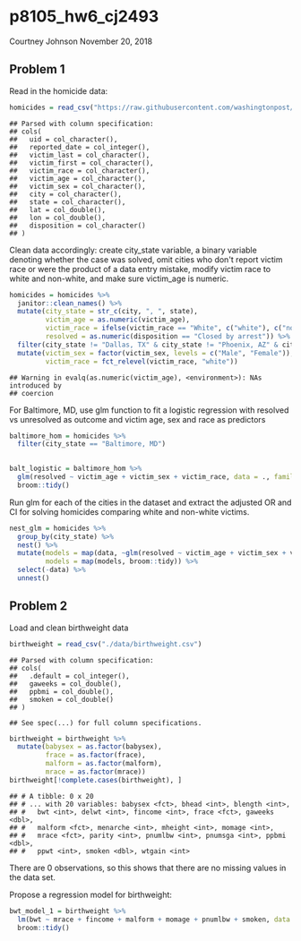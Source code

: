 p8105\_hw6\_cj2493
================
Courtney Johnson
November 20, 2018

Problem 1
---------

Read in the homicide data:

``` r
homicides = read_csv("https://raw.githubusercontent.com/washingtonpost/data-homicides/master/homicide-data.csv") 
```

    ## Parsed with column specification:
    ## cols(
    ##   uid = col_character(),
    ##   reported_date = col_integer(),
    ##   victim_last = col_character(),
    ##   victim_first = col_character(),
    ##   victim_race = col_character(),
    ##   victim_age = col_character(),
    ##   victim_sex = col_character(),
    ##   city = col_character(),
    ##   state = col_character(),
    ##   lat = col_double(),
    ##   lon = col_double(),
    ##   disposition = col_character()
    ## )

Clean data accordingly: create city\_state variable, a binary variable denoting whether the case was solved, omit cities who don't report victim race or were the product of a data entry mistake, modify victim race to white and non-white, and make sure victim\_age is numeric.

``` r
homicides = homicides %>%
  janitor::clean_names() %>%
  mutate(city_state = str_c(city, ", ", state),
         victim_age = as.numeric(victim_age),
         victim_race = ifelse(victim_race == "White", c("white"), c("non_white")),
         resolved = as.numeric(disposition == "Closed by arrest")) %>%
  filter(city_state != "Dallas, TX" & city_state != "Phoenix, AZ" & city_state != "Kansas City, MO" & city_state != "Tulsa, AL") %>%
  mutate(victim_sex = factor(victim_sex, levels = c("Male", "Female")),
         victim_race = fct_relevel(victim_race, "white"))
```

    ## Warning in evalq(as.numeric(victim_age), <environment>): NAs introduced by
    ## coercion

For Baltimore, MD, use glm function to fit a logistic regression with resolved vs unresolved as outcome and victim age, sex and race as predictors

``` r
baltimore_hom = homicides %>%
  filter(city_state == "Baltimore, MD") 
 

balt_logistic = baltimore_hom %>%
  glm(resolved ~ victim_age + victim_sex + victim_race, data = ., family = binomial()) %>%
  broom::tidy()
```

Run glm for each of the cities in the dataset and extract the adjusted OR and CI for solving homicides comparing white and non-white victims.

``` r
nest_glm = homicides %>%
  group_by(city_state) %>%
  nest() %>%
  mutate(models = map(data, ~glm(resolved ~ victim_age + victim_sex + victim_race, data = ., family = binomial())),
         models = map(models, broom::tidy)) %>%
  select(-data) %>%
  unnest()
```

Problem 2
---------

Load and clean birthweight data

``` r
birthweight = read_csv("./data/birthweight.csv")
```

    ## Parsed with column specification:
    ## cols(
    ##   .default = col_integer(),
    ##   gaweeks = col_double(),
    ##   ppbmi = col_double(),
    ##   smoken = col_double()
    ## )

    ## See spec(...) for full column specifications.

``` r
birthweight = birthweight %>%
  mutate(babysex = as.factor(babysex),
         frace = as.factor(frace),
         malform = as.factor(malform),
         mrace = as.factor(mrace))
birthweight[!complete.cases(birthweight), ] 
```

    ## # A tibble: 0 x 20
    ## # ... with 20 variables: babysex <fct>, bhead <int>, blength <int>,
    ## #   bwt <int>, delwt <int>, fincome <int>, frace <fct>, gaweeks <dbl>,
    ## #   malform <fct>, menarche <int>, mheight <int>, momage <int>,
    ## #   mrace <fct>, parity <int>, pnumlbw <int>, pnumsga <int>, ppbmi <dbl>,
    ## #   ppwt <int>, smoken <dbl>, wtgain <int>

There are 0 observations, so this shows that there are no missing values in the data set.

Propose a regression model for birthweight:

``` r
bwt_model_1 = birthweight %>%
  lm(bwt ~ mrace + fincome + malform + momage + pnumlbw + smoken, data = .) %>%
  broom::tidy() 
```
